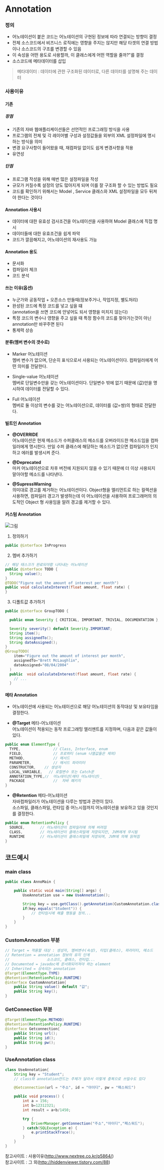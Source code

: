 # Annotation

### 정의
- 어노테이션이 붙은 코드는 어노테이션의 구현된 정보에 따라 연결되는 방향이 결정
- 전체 소스코드에서 비즈니스 로직에는 영향을 주지는 않지만 해당 타겟의 연결 방법이나 소스코드의 구조를 변경할 수 있음
- 이 속성을 어떤 용도로 사용할까, 이 클래스에게 어떤 역할을 줄까?"를 결정
-  소스코드에 메타데이터를 삽입
>메타데이터 : 데이터에 관한 구조화된 데이터로, 다른 데이터를 설명해 주는 데이터

### 사용이유

#### 기존

##### 장점
- 기존의 자바 웹애플리케이션들은 선언적인 프로그래밍 방식을 사용
- 프로그램의 전체 및 각 레이어별
구성과 설정값들을 외부의 XML 설정파일에 명시하는 방식을 의미
- 변경 요구사항이 들어왔을 때, 재컴파일 없이도 쉽게 변경사항을 적용
- 유연성

##### 단점
- 프로그램 작성을 위해 매번 많은 설정파일을 작성
- 규모가 커질수록 설정의 양도 많아지게 되며 이를 잘 구조화 할 수 있는 방법도 필요
- 코드를 확인하기
위해서는 Model , Service 클래스와 XML 설정파일을 모두 뒤져야 한다는 것이다

#### Annotation 사용시
- 데이터에 대한 유효성 검사조건을 어노테이션을 사용하여
Model 클래스에 직접 명시
- 데이터들에 대한 유효조건을 쉽게 파악
- 코드가 깔끔해지고, 어노테이션의 재사용도 가능

#### Annotation 용도
- 문서화
- 컴파일러 체크
- 코드 분석

#### 쓰는 이유(옵션)
- 누군가와 공동작업 + 오픈소스 만들때(정보주거나, 작업지정, 별도처리)
- 완성된 코드에 특정 코드를 넣고 싶을 떄  
(annotation을 쓰면 코드에 안넣어도 되서 영향을 미치지 않는다)
-  특정 코드의 변수나 영향을 주고 싶을 때 특정 함수의 코드를 찾아가는것이 아닌 annotation만 바꾸주면 된다
- 통제력 상승

#### 분류(멤버 변수의 갯수로)
- Marker 어노테이션  
멤버 변수가 없으며, 단순히 표식으로서 사용되는 어노테이션이다. 컴파일러에게 어떤 의미를 전달한다.

- Single-value  어노테이션  
멤버로 단일변수만을 갖는 어노테이션이다. 단일변수 밖에 없기 때문에 (값)만을 명시하여 데이터를 전달할 수 있다.  

- Full 어노테이션  
멤버로 둘 이상의 변수를 갖는 어노테이션으로, 데이터를 (값=쌍)의 형태로 전달한다.

#### 빌트인 Annotation
- __@OVERRIDE__   
어노테이션은 현재 메소드가 수퍼클래스의 메소드를 오버라이드한 메소드임을 컴파일러에게 명시한다. 만일
수퍼 클래스에 해당하는 메소드가 없으면 컴파일러가 인지하고 에러를 발생시켜 준다.

- __@Deprecated__   
 마커 어노테이션으로  차후 버전에 지원되지 않을 수 있기 때문에 더 이상 사용되지  말아야할 메소드를 나타낸다.  

- __@SupressWarning__  
의미대로 경고를 제거하는 어노테이션이다. Object형을 엘리먼트로 하는 컬렉션을 사용하면,  컴파일러 경고가 발생하는데
이 어노테이션을 사용하여 프로그래머의 의도적인 Object 형 사용임을 알려 경고를 제거할 수 있다.

#### 커스텀 Annotation
![그림](https://github.com/kps990515/ProgrammingStudy/blob/master/Java/%EA%B3%B5%EB%B6%80%EC%9E%90%EB%A3%8C/Annotation/eykim-20140205-annotation-01.jpg)
1. 정의하기
```java
public @interface InProgress
```

2. 멤버 추가하기
```java
// 해당 태스크가 완료되야함 나타내는 어노테이션
public @interface TODO {
  String value();           
}
@TODO("Figure out the amount of interest per month")
public void calculateInterest(float amount, float rate) {
}
```

3. 디폴트값 추가하기
```java
public @interface GroupTODO {

  public enum Severity { CRITICAL, IMPORTANT, TRIVIAL, DOCUMENTATION };

  Severity severity() default Severity.IMPORTANT;
  String item();
  String assignedTo();
  String dateAssigned();
}  
@GroupTODO(
    item="Figure out the amount of interest per month",
    assignedTo="Brett McLaughlin",
    dateAssigned="08/04/2004"
  )
  public  void calculateInterest(float amount, float rate) {
    // ...
  }
```

#### 메타 Annotation
- 어노테이션에 사용되는 어노테이션으로 해당 어노테이션의 동작대상 및 보유타임을 결정한다.  

- __@Target__ 메타-어노테이션  
어노테이션이 적용되는 동작 프로그래밍 엘리멘트를 지정하며, 다음과 같은 값들이 있다.   
```java
public enum ElementType {
  TYPE,			      // Class, Interface, enum
  FIELD,		      // 프로퍼티 (enum 나열값들은 제외)
  METHOD,		      // 메서드
  PARAMETER,		  // 메서드 파라미터
  CONSTRUCTOR,    // 생성자
  LOCAL_VARIABLE,	// 로컬변수 또는 Catch문
  ANNOTATION_TYPE,//  어노테이션(메타 어노테이션)_
  PACKAGE		      //  자바 패키지
}
```
- __@Retention__ 메타-어노테이션   
자바컴파일러가 어노테이션을 다루는 방법과 관련이 있다.  
소스파일, 클래스파일, 런타임 중 어느시점까지 어노테이션을 보유하고 있을 것인지를 결정한다.
```java
public enum RetentionPolicy {
  SOURCE,		// 어노테이션이 컴파일러에 의해 버려짐
  CLASS,		// 어노테이션이 클래스파일에 저장되지만, JVM에게 무시됨
  RUNTIME		// 어노테이션이 클래스파일에 저장되며, JVM에 의해 읽혀짐
}
```

## 코드예시

### main class

```java
public class AnnoMain {

	public static void main(String[] args) {
		UseAnnotation use = new UseAnnotation();

		String key = use.getClass().getAnnotation(CustomAnnotation.class).key();
		if(key.equals("Student")) {
			// 런타임시에 해줄 행동을 정의...			
		}
	}
}
```

### CustomAnnoation 부분
```java
// Target = 적용할 대상 : 생성자, 멤버변수(속성), 타입(클래스), 파라미터, 메소드
// Retention = annotation 정보의 유지 단계
// 			       소스코드, 클래스, 런타입...
// Documented = javadoc에 문서화되어져야 하는 element
// Inherited = 상속되는 annotation
@Target(ElementType.TYPE)
@Retention(RetentionPolicy.RUNTIME)
@interface CustomAnnotation{
	public String value() default "값";
	public String key();
}
```

### GetConnection 부분
```java
@Target(ElementType.METHOD)
@Retention(RetentionPolicy.RUNTIME)
@interface Getconnection{
	public String url();
	public String id();
	public String pw();
}
```

### UseAnnotation class
```java
class UseAnnotation{
	String key = "Student";
	// class와 annotation만드는 주체가 달라서 이렇게 중복으로 쓰일수도 있다

	@Getconnection(url = "주소", id = "아이디", pw = "패스워드")

	public void process() {
		int a = 156;
		int b=12312321;
		int result = a+b/1450;

		try {
			DriverManager.getConnection("주소","아이디","패스워드");
		} catch(SQLException e) {
			e.printStackTrace();
		}
	}
}
```

참고사이트 : 사용이유(http://www.nextree.co.kr/p5864/)  
참고사이트 : 그 외(http://hiddenviewer.tistory.com/88)
